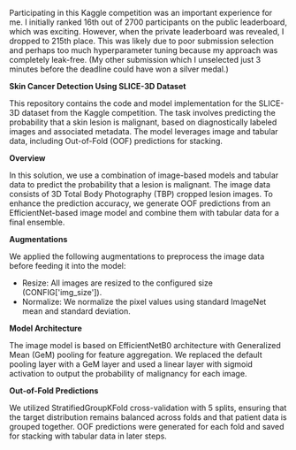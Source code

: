 Participating in this Kaggle competition was an important experience for me. I initially ranked 16th out of 2700 participants on the public leaderboard, which was exciting. However, when the private leaderboard was revealed, I dropped to 215th place. This was likely due to poor submission selection and perhaps too much hyperparameter tuning because my approach was completely leak-free. (My other submission which I unselected just 3 minutes before the deadline could have won a silver medal.)


**Skin Cancer Detection Using SLICE-3D Dataset**

This repository contains the code and model implementation for the SLICE-3D dataset from the Kaggle competition. The task involves predicting the probability that a skin lesion is malignant, based on diagnostically labeled images and associated metadata. The model leverages image and tabular data, including Out-of-Fold (OOF) predictions for stacking.

**Overview**

In this solution, we use a combination of image-based models and tabular data to predict the probability that a lesion is malignant. The image data consists of 3D Total Body Photography (TBP) cropped lesion images. To enhance the prediction accuracy, we generate OOF predictions from an EfficientNet-based image model and combine them with tabular data for a final ensemble.


**Augmentations**

We applied the following augmentations to preprocess the image data before feeding it into the model:

* Resize: All images are resized to the configured size (CONFIG['img_size']).
* Normalize: We normalize the pixel values using standard ImageNet mean and standard deviation.

**Model Architecture**

The image model is based on EfficientNetB0 architecture with Generalized Mean (GeM) pooling for feature aggregation. We replaced the default pooling layer with a GeM layer and used a linear layer with sigmoid activation to output the probability of malignancy for each image.

**Out-of-Fold Predictions**

We utilized StratifiedGroupKFold cross-validation with 5 splits, ensuring that the target distribution remains balanced across folds and that patient data is grouped together. OOF predictions were generated for each fold and saved for stacking with tabular data in later steps.
